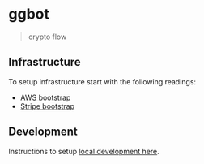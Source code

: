 # ggbot

> crypto flow

## Infrastructure

To setup infrastructure start with the following readings:

-   [AWS bootstrap](./infrastructure/docs/aws-bootstrap.md)
-   [Stripe bootstrap](./stripe/docs/stripe-bootstrap.md)

## Development

Instructions to setup [local development here](./DEVELOP.md).
